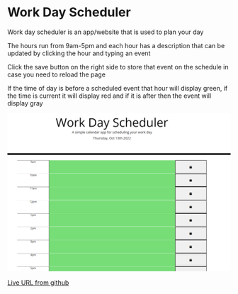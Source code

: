 # Work Day Scheduler

Work day scheduler is an app/website that is used to plan your day

The hours run from 9am-5pm and each hour has a description that can be updated by clicking the hour and typing an event

Click the save button on the right side to store that event on the schedule in case you need to reload the page

If the time of day is before a scheduled event that hour will display green, if the time is current it will display red and if it is after then the event will display gray

<img src="./assets/img/scheduler.png" alt="Screen shot of Work Day Scheduler"/>

<a href="https://morettilouie.github.io/Scheduler/">Live URL from github</a>